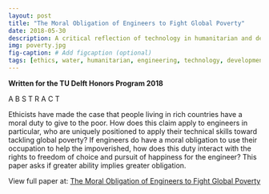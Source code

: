 ```yaml
---
layout: post
title: "The Moral Obligation of Engineers to Fight Global Poverty"
date: 2018-05-30
description: A critical reflection of technology in humanitarian and development work.
img: poverty.jpg
fig-caption: # Add figcaption (optional)
tags: [ethics, water, humanitarian, engineering, technology, development]
---
```

__Written for the TU Delft Honors Program 2018__

A B S T R A C T

Ethicists have made the case that people living in rich countries have a moral duty to give to the poor. How does this claim apply to engineers in particular, who are uniquely positioned to apply their technical skills toward tackling global poverty? If engineers do have a moral obligation to use their occupation to help the impoverished, how does this duty interact with the rights to freedom of choice and pursuit of happiness for the engineer? This paper asks if greater ability implies greater obligation.

View full paper at: [The Moral Obligation of Engineers to Fight Global Poverty](https://github.com/shannongross/shannongross.github.io/blob/master/pdfs/obligation.pdf)
